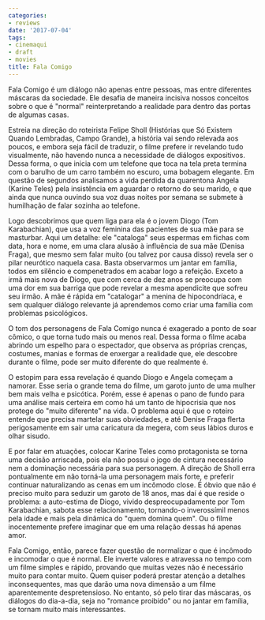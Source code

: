 ```yaml
---
categories:
- reviews
date: '2017-07-04'
tags:
- cinemaqui
- draft
- movies
title: Fala Comigo
---
```


Fala Comigo é um diálogo não apenas entre pessoas, mas entre diferentes máscaras da sociedade. Ele desafia de maneira incisiva nossos conceitos sobre o que é "normal" reinterpretando a realidade para dentro das portas de algumas casas.

Estreia na direção do roteirista Felipe Sholl (Histórias que Só Existem Quando Lembradas, Campo Grande), a história vai sendo relevada aos poucos, e embora seja fácil de traduzir, o filme prefere ir revelando tudo visualmente, não havendo nunca a necessidade de diálogos expositivos. Dessa forma, o que inicia com um telefone que toca na tela preta termina com o barulho de um carro também no escuro, uma bobagem elegante. Em questão de segundos analisamos a vida perdida da quarentona Angela (Karine Teles) pela insistência em aguardar o retorno do seu marido, e que ainda que nunca ouvindo sua voz duas noites por semana se submete à humilhação de falar sozinha ao telefone.

Logo descobrimos que quem liga para ela é o jovem Diogo (Tom Karabachian), que usa a voz feminina das pacientes de sua mãe para se masturbar. Aqui um detalhe: ele "cataloga" seus espermas em fichas com data, hora e nome, em uma clara alusão à influência de sua mãe (Denisa Fraga), que mesmo sem falar muito (ou talvez por causa disso) revela ser o pilar neurótico naquela casa. Basta observarmos um jantar em família, todos em silêncio e compenetrados em acabar logo a refeição. Exceto a irmã mais nova de Diogo, que com cerca de dez anos se preocupa com uma dor em sua barriga que pode revelar a mesma apendicite que sofreu seu irmão. A mãe é rápida em "catalogar" a menina de hipocondríaca, e sem qualquer diálogo relevante já aprendemos como criar uma família com problemas psicológicos.

O tom dos personagens de Fala Comigo nunca é exagerado a ponto de soar cômico, o que torna tudo mais ou menos real. Dessa forma o filme acaba abrindo um espelho para o espectador, que observa as próprias crenças, costumes, manias e formas de enxergar a realidade que, ele descobre durante o filme, pode ser muito diferente do que realmente é.

O estopim para essa revelação é quando Diogo e Angela começam a namorar. Esse seria o grande tema do filme, um garoto junto de uma mulher bem mais velha e psicótica. Porém, esse é apenas o pano de fundo para uma análise mais certeira em como há um tanto de hipocrisia que nos protege do "muito diferente" na vida. O problema aqui é que o roteiro entende que precisa martelar suas obviedades, e até Denise Fraga flerta perigosamente em sair uma caricatura da megera, com seus lábios duros e olhar sisudo.

E por falar em atuações, colocar Karine Teles como protagonista se torna uma decisão arriscada, pois ela não possui o jogo de cintura necessário nem a dominação necessária para sua personagem. A direção de Sholl erra pontualmente em não torná-la uma personagem mais forte, e preferir continuar naturalizando as cenas em um incômodo close. É óbvio que não é preciso muito para seduzir um garoto de 18 anos, mas daí é que reside o problema: a auto-estima de Diogo, vivido despreocupadamente por Tom Karabachian, sabota esse relacionamento, tornando-o inverossímil menos pela idade e mais pela dinâmica do "quem domina quem". Ou o filme inocentemente prefere imaginar que em uma relação dessas há apenas amor.

Fala Comigo, então, parece fazer questão de normalizar o que é incômodo e incomodar o que é normal. Ele inverte valores e atravessa no tempo com um filme simples e rápido, provando que muitas vezes não é necessário muito para contar muito. Quem quiser poderá prestar atenção a detalhes inconsequentes, mas que darão uma nova dimensão a um filme aparentemente despretensioso. No entanto, só pelo tirar das máscaras, os diálogos do dia-a-dia, seja no "romance proibido" ou no jantar em família, se tornam muito mais interessantes.